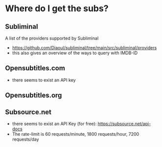 # Where do I get the subs?

## Subliminal
A list of the providers supported by Subliminal
- https://github.com/Diaoul/subliminal/tree/main/src/subliminal/providers
- this also gives an overview of the ways to query with IMDB-ID

## Opensubtitles.com

- there seems to exist an API key

## Opensubtitles.org

## Subsource.net

- there seems to exist an API Key (for free): https://subsource.net/api-docs
- The rate-limit is 60 requests/minute, 1800 requests/hour, 7200 requests/day